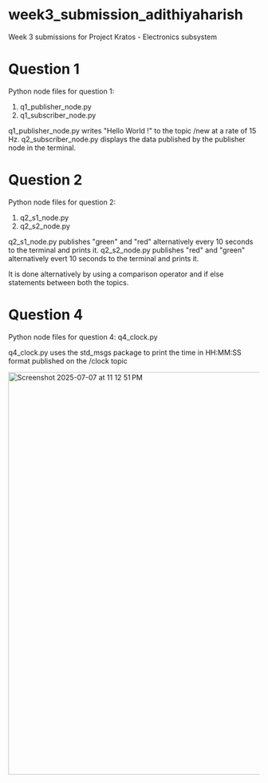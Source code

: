 # week3_submission_adithiyaharish
Week 3 submissions for Project Kratos - Electronics subsystem

# Question 1
Python node files for question 1:
  1. q1_publisher_node.py
  2. q1_subscriber_node.py

q1_publisher_node.py writes "Hello World !" to the topic /new at a rate of 15 Hz.
q2_subscriber_node.py displays the data published by the publisher node in the terminal.

# Question 2
Python node files for question 2:
  1. q2_s1_node.py
  2. q2_s2_node.py

q2_s1_node.py publishes "green" and "red" alternatively every 10 seconds to the terminal and prints it.
q2_s2_node.py publishes "red" and "green" alternatively evert 10 seconds to the terminal and prints it.

It is done alternatively by using a comparison operator and if else statements between both the topics.

# Question 4
Python node files for question 4:
q4_clock.py

q4_clock.py uses the std_msgs package to print the time in HH:MM:SS format published on the /clock topic

<img width="806" alt="Screenshot 2025-07-07 at 11 12 51 PM" src="https://github.com/user-attachments/assets/ac4ad44f-ae28-4bdc-b9c5-fa6347dbe878" />
